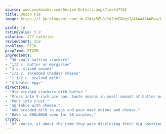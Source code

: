 ```yaml
---
source: www.cookbooks.com/Recipe-Details.aspx?id=447702
title: Onion Pie
image: https://1.bp.blogspot.com/-W-S2Aqx5EU0/YA2HxE8kqsI/AAAAAAAABgo/LNxJ2X_rvYgPNsplYMgQNjuwxaZ0e3pQQCLcBGAsYHQ/s320/17.png

yield: 10
ratingValue: 3.9
calories: 277 calories
reviewCount: 358
cookTime: PT1H
prepTime: PT32M
ingredients:
- "30 small saltine crackers"
- "1/2 c. butter or margarine"
- "3 c. sliced onions"
- "1/2 c. shredded Cheddar cheese"
- "1 1/2 c. scalded milk"
- "3 beaten eggs"
directions:
- "Mix crushed crackers with butter."
- "Press into 9-inch pie pan. Saute onions in small amount of butter until golden brown."
- "Pour into crust."
- "Sprinkle with cheese."
- "Add scalded milk to eggs and pour over onions and cheese."
- "Bake in 350u00b0 oven for 30 minutes."
crypto:
- "Of course, at about the time they were disclosing their big position, Bitcoin started to crash."
---
```


